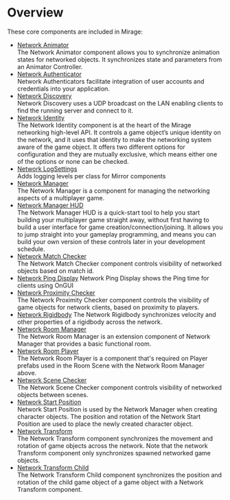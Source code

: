 # Overview

These core components are included in Mirage:

-   [Network Animator](/docs/components/network-animator)  
    The Network Animator component allows you to synchronize animation states for networked objects. It synchronizes state and parameters from an Animator Controller.
-   [Network Authenticator](/docs/components/authenticators/)  
    Network Authenticators facilitate integration of user accounts and credentials into your application.
-   [Network Discovery](/docs/components/network-discovery)  
    Network Discovery uses a UDP broadcast on the LAN enabling clients to find the running server and connect to it.
-   [Network Identity](/docs/components/network-identity)  
    The Network Identity component is at the heart of the Mirage networking high-level API. It controls a game object’s unique identity on the network, and it uses that identity to make the networking system aware of the game object. It offers two different options for configuration and they are mutually exclusive, which means either one of the options or none can be checked.
-   [Network LogSettings](/docs/components/network-log-settings)  
    Adds logging levels per class for Mirror components
-   [Network Manager](/docs/components/network-manager)  
    The Network Manager is a component for managing the networking aspects of a multiplayer game.
-   [Network Manager HUD](/docs/components/network-manager-hud)  
    The Network Manager HUD is a quick-start tool to help you start building your multiplayer game straight away, without first having to build a user interface for game creation/connection/joining. It allows you to jump straight into your gameplay programming, and means you can build your own version of these controls later in your development schedule.
-   [Network Match Checker](/docs/components/network-match-checker)  
    The Network Match Checker component controls visibility of networked objects based on match id.
-   [Network Ping Display](/docs/components/network-ping-display)
    Network Ping Display shows the Ping time for clients using OnGUI
-   [Network Proximity Checker](/docs/components/network-proximity-checker)  
    The Network Proximity Checker component controls the visibility of game objects for network clients, based on proximity to players.
-   [Network Rigidbody](/docs/components/network-rigidbody)
    The Network Rigidbody synchronizes velocity and other properties of a rigidbody across the network.
-   [Network Room Manager](/docs/components/network-room-manager)  
    The Network Room Manager is an extension component of Network Manager that provides a basic functional room.
-   [Network Room Player](/docs/components/network-room-player)  
    The Network Room Player is a component that's required on Player prefabs used in the Room Scene with the Network Room Manager above.
-   [Network Scene Checker](/docs/components/network-scene-checker)  
    The Network Scene Checker component controls visibility of networked objects between scenes.
-   [Network Start Position](/docs/components/network-start-position)  
    Network Start Position is used by the Network Manager when creating character objects. The position and rotation of the Network Start Position are used to place the newly created character object.
-   [Network Transform](/docs/components/network-transform)  
    The Network Transform component synchronizes the movement and rotation of game objects across the network. Note that the network Transform component only synchronizes spawned networked game objects.
-   [Network Transform Child](/docs/components/network-transform-child)  
    The Network Transform Child component synchronizes the position and rotation of the child game object of a game object with a Network Transform component.
